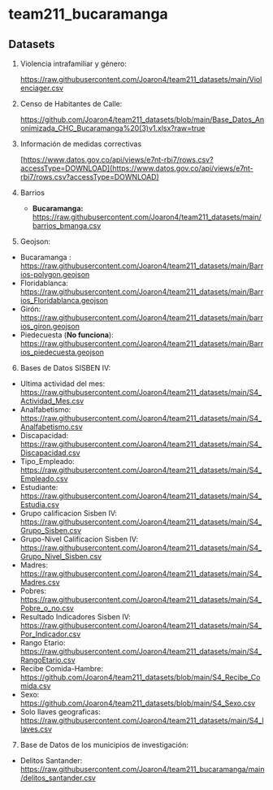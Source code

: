 # team211_bucaramanga

## Datasets

1. Violencia intrafamiliar y  género:

      https://raw.githubusercontent.com/Joaron4/team211_datasets/main/Violenciager.csv

2. Censo de Habitantes de Calle:

      https://github.com/Joaron4/team211_datasets/blob/main/Base_Datos_Anonimizada_CHC_Bucaramanga%20(3)v1.xlsx?raw=true

3. Información de medidas correctivas

      [https://www.datos.gov.co/api/views/e7nt-rbi7/rows.csv?accessType=DOWNLOAD](https://www.datos.gov.co/api/views/e7nt-rbi7/rows.csv?accessType=DOWNLOAD)
      
4. Barrios 

     - **Bucaramanga:** https://raw.githubusercontent.com/Joaron4/team211_datasets/main/barrios_bmanga.csv

5. Geojson:

 - Bucaramanga : https://raw.githubusercontent.com/Joaron4/team211_datasets/main/Barrios-polygon.geojson
 - Floridablanca: https://raw.githubusercontent.com/Joaron4/team211_datasets/main/Barrios_Floridablanca.geojson
 - Girón: https://raw.githubusercontent.com/Joaron4/team211_datasets/main/barrios_giron.geojson
 - Piedecuesta (**No funciona**): https://raw.githubusercontent.com/Joaron4/team211_datasets/main/Barrios_piedecuesta.geojson

6. Bases de Datos SISBEN IV:

 - Ultima actividad del mes: https://raw.githubusercontent.com/Joaron4/team211_datasets/main/S4_Actividad_Mes.csv
 - Analfabetismo: https://raw.githubusercontent.com/Joaron4/team211_datasets/main/S4_Analfabetismo.csv
 - Discapacidad: https://raw.githubusercontent.com/Joaron4/team211_datasets/main/S4_Discapacidad.csv
 - Tipo_Empleado: https://raw.githubusercontent.com/Joaron4/team211_datasets/main/S4_Empleado.csv
 - Estudiante: https://raw.githubusercontent.com/Joaron4/team211_datasets/main/S4_Estudia.csv
 - Grupo calificacion Sisben IV: https://raw.githubusercontent.com/Joaron4/team211_datasets/main/S4_Grupo_Sisben.csv
 - Grupo-Nivel Calificacion Sisben IV: https://raw.githubusercontent.com/Joaron4/team211_datasets/main/S4_Grupo_Nivel_Sisben.csv
 - Madres: https://raw.githubusercontent.com/Joaron4/team211_datasets/main/S4_Madres.csv
 - Pobres: https://raw.githubusercontent.com/Joaron4/team211_datasets/main/S4_Pobre_o_no.csv
 - Resultado Indicadores Sisben IV: https://raw.githubusercontent.com/Joaron4/team211_datasets/main/S4_Por_Indicador.csv
 - Rango Etario: https://raw.githubusercontent.com/Joaron4/team211_datasets/main/S4_RangoEtario.csv
 - Recibe Comida-Hambre: https://github.com/Joaron4/team211_datasets/blob/main/S4_Recibe_Comida.csv
 - Sexo: https://github.com/Joaron4/team211_datasets/blob/main/S4_Sexo.csv
 - Solo llaves geograficas: https://raw.githubusercontent.com/Joaron4/team211_datasets/main/S4_llaves.csv

7. Base de Datos de los municipios de investigación:
 - Delitos Santander: https://raw.githubusercontent.com/Joaron4/team211_bucaramanga/main/delitos_santander.csv

